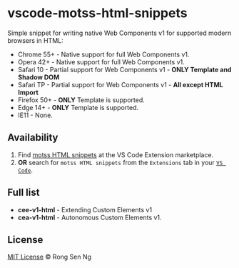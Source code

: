 # vscode-motss-html-snippets

Simple snippet for writing native Web Components v1 for supported modern browsers in HTML:
  - Chrome 55+ - Native support for full Web Components v1.
  - Opera 42+ - Native support for full Web Components v1.
  - Safari 10 - Partial support for Web Components v1 - __ONLY Template and Shadow DOM__
  - Safari TP - Partial support for Web Components v1 - __All except HTML Import__
  - Firefox 50+ - __ONLY__ Template is supported.
  - Edge 14+ - __ONLY__ Template is supported.
  - IE11 - None.

## Availability
1. Find [motss HTML snippets](https://marketplace.visualstudio.com/items?itemName=motss.motss-html-snippets) at the VS Code Extension marketplace.
2. __OR__ search for `motss HTML snippets` from the `Extensions` tab in your [`VS Code`](https://code.visualstudio.com/).

## Full list
  - __cee-v1-html__ - Extending Custom Elements v1
  - __cea-v1-html__ - Autonomous Custom Elements v1.

## License
[MIT License](http://motss.mit-license.org/) © Rong Sen Ng